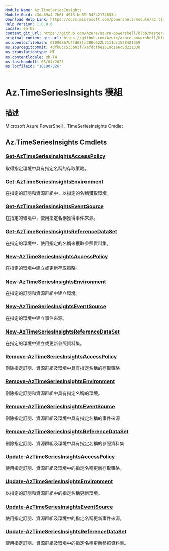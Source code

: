 ```yaml
---
Module Name: Az.TimeSeriesInsights
Module Guid: c3da39a4-7b6f-4973-be69-542c2174633a
Download Help Link: https://docs.microsoft.com/powershell/module/az.timeseriesinsights
Help Version: 1.0.0.0
Locale: en-US
content_git_url: https://github.com/Azure/azure-powershell/blob/master/src/TimeSeriesInsights/help/Az.TimeSeriesInsights.md
original_content_git_url: https://github.com/Azure/azure-powershell/blob/master/src/TimeSeriesInsights/help/Az.TimeSeriesInsights.md
ms.openlocfilehash: 6f090867b4fd68fa280d622b2111dc1528421359
ms.sourcegitcommit: 4dfb0cc533b83f77afdcfbe2618c1e6c8d221330
ms.translationtype: MT
ms.contentlocale: zh-TW
ms.lasthandoff: 03/04/2021
ms.locfileid: "101907026"
---
```

# Az.TimeSeriesInsights 模組
## 描述
Microsoft Azure PowerShell：TimeSeriesInsights Cmdlet

## Az.TimeSeriesInsights Cmdlets
### [Get-AzTimeSeriesInsightsAccessPolicy](Get-AzTimeSeriesInsightsAccessPolicy.md)
取得指定環境中具有指定名稱的存取策略。

### [Get-AzTimeSeriesInsightsEnvironment](Get-AzTimeSeriesInsightsEnvironment.md)
在指定的訂閱和資源群組中，以指定的名稱獲取環境。

### [Get-AzTimeSeriesInsightsEventSource](Get-AzTimeSeriesInsightsEventSource.md)
在指定的環境中，使用指定名稱獲得事件來源。

### [Get-AzTimeSeriesInsightsReferenceDataSet](Get-AzTimeSeriesInsightsReferenceDataSet.md)
在指定的環境中，使用指定的名稱來獲取參照資料集。

### [New-AzTimeSeriesInsightsAccessPolicy](New-AzTimeSeriesInsightsAccessPolicy.md)
在指定的環境中建立或更新存取策略。

### [New-AzTimeSeriesInsightsEnvironment](New-AzTimeSeriesInsightsEnvironment.md)
在指定的訂閱和資源群組中建立環境。

### [New-AzTimeSeriesInsightsEventSource](New-AzTimeSeriesInsightsEventSource.md)
在指定的環境中建立事件來源。

### [New-AzTimeSeriesInsightsReferenceDataSet](New-AzTimeSeriesInsightsReferenceDataSet.md)
在指定的環境中建立或更新參照資料集。

### [Remove-AzTimeSeriesInsightsAccessPolicy](Remove-AzTimeSeriesInsightsAccessPolicy.md)
刪除指定訂閱、資源群組及環境中具有指定名稱的存取策略

### [Remove-AzTimeSeriesInsightsEnvironment](Remove-AzTimeSeriesInsightsEnvironment.md)
刪除指定訂閱和資源群組中具有指定名稱的環境。

### [Remove-AzTimeSeriesInsightsEventSource](Remove-AzTimeSeriesInsightsEventSource.md)
刪除指定訂閱、資源群組及環境中具有指定名稱的事件來源

### [Remove-AzTimeSeriesInsightsReferenceDataSet](Remove-AzTimeSeriesInsightsReferenceDataSet.md)
刪除指定訂閱、資源群組及環境中具有指定名稱的參照資料集

### [Update-AzTimeSeriesInsightsAccessPolicy](Update-AzTimeSeriesInsightsAccessPolicy.md)
使用指定訂閱、資源群組及環境中的指定名稱更新存取策略。

### [Update-AzTimeSeriesInsightsEnvironment](Update-AzTimeSeriesInsightsEnvironment.md)
以指定的訂閱和資源群組中的指定名稱更新環境。

### [Update-AzTimeSeriesInsightsEventSource](Update-AzTimeSeriesInsightsEventSource.md)
使用指定訂閱、資源群組及環境中的指定名稱更新事件來源。

### [Update-AzTimeSeriesInsightsReferenceDataSet](Update-AzTimeSeriesInsightsReferenceDataSet.md)
使用指定訂閱、資源群組及環境中的指定名稱更新參照資料集。

